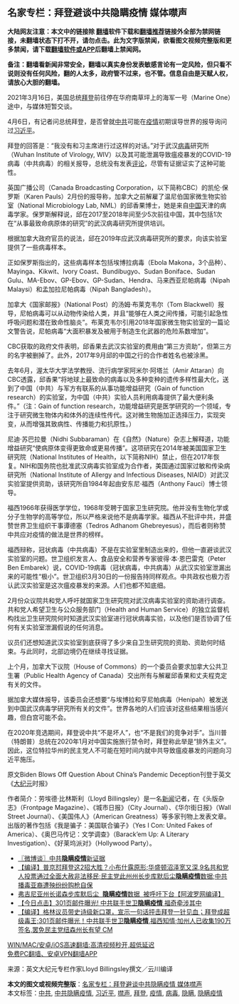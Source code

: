  <h2>名家专栏：拜登避谈中共隐瞒疫情 媒体噤声</h2> <p class="notice"><b>大陆网友注意：本文中的链接除 <a href="https://github.com/bannedbook/fanqiang" >翻墙</a>软件下载和<a href="https://github.com/killgcd/justmysocks/blob/master/README.md">翻墙推荐</a>链接外全部为禁网链接，未翻墙状态下打不开，请勿点击。此为文字版禁闻，欲看图文视频完整版和更多禁闻，请下载<a href="https://github.com/bannedbook/fanqiang">翻墙软件或APP</a>后翻墙上禁闻网。</p><p>备注：翻墙看新闻非常安全，翻墙以真实身份发表敏感言论有一定风险，但只看不说则没有任何风险，翻的人太多，政府管不过来，也不管。信息自由是天赋人权，请放心大胆的翻墙。</b></p>  <div class="entry"> <p id="conimg">2021年3月16日，美国总统<a href="https://www.bannedbook.org/bnews/tag/%e6%8b%9c%e7%99%bb/" class="st_tag internal_tag" rel="tag" title="标签 拜登 下的日志">拜登</a>前往停在华府南草坪上的海军一号（Marine One）途中，与媒体短暂交谈。</p> <p>4月6日，有记者问总统拜登，是否曾就<a href="https://www.bannedbook.org/bnews/tag/%e4%b8%ad%e5%85%b1/" class="st_tag internal_tag" rel="tag" title="标签 中共 下的日志">中共</a>可能在<a href="https://www.bannedbook.org/bnews/tag/%E7%96%AB%E6%83%85/" class="st_tag internal_tag" rel="tag" title="标签 疫情 下的日志">疫情</a>初期误导世界的报导询问过<a href="https://www.bannedbook.org/bnews/tag/%e4%b9%a0%e8%bf%91%e5%b9%b3/" class="st_tag internal_tag" rel="tag" title="标签 习近平 下的日志">习近平</a>。</p> <p>拜登的回答是：“我没有和习主席进行过这样的对话。”对于武汉<a href="https://www.bannedbook.org/bnews/tag/%e7%97%85%e6%af%92/" class="st_tag internal_tag" rel="tag" title="标签 病毒 下的日志">病毒</a>研究所（Wuhan Institute of Virology, WIV）以及其可能泄漏导致瘟疫暴发的COVID-19病毒（中共病毒）的相关报导，总统没有发表<span class='wp_keywordlink_affiliate'><a href="https://www.bannedbook.org/bnews/comments/" title="新闻评论" target="_blank">评论</a></span>，尽管有证据证实了这种可能性。</p> <p>英国广播公司（Canada Broadcasting Corporation，以下简称CBC）的凯伦‧保罗斯（Karen Pauls）2月份的报导称，加拿大之前解雇了温尼伯国家微生物实验室（National Microbiology Lab, NML）的邱香果博士，她是来自<span class='wp_keywordlink_affiliate'><a href="https://www.bannedbook.org/" title="中国" target="_blank">中国</a></span>天津的病毒学家。保罗斯解释说，邱在2017至2018年间至少5次前往中国，其中包括1次在“从事最致命病原体的研究”的武汉病毒研究所提供培训。</p> <p>根据加拿大政府官员的说法，邱在2019年应武汉病毒研究所的要求，向该实验室提供了一些病毒样本。</p>  <p>正如保罗斯指出的，这些病毒样本包括埃博拉病毒（Ebola Makona，3个品种）、Mayinga、Kikwit、Ivory Coast、Bundibugyo、Sudan Boniface、Sudan Gulu、MA-Ebov、GP-Ebov、GP-Sudan、Hendra、马来西亚尼帕病毒（Nipah Malaysi）和孟加拉尼帕病毒（Nipah Bangladesh）。</p> <p>加拿大《国家邮报》（National Post）的汤姆‧布莱克韦尔（Tom Blackwell）报导，尼帕病毒可以从动物传染给人类，并且“能够在人类之间传播，可能引起急性呼吸问题和潜在致命性脑炎”。布莱克韦尔引用2018年国家微生物实验室的一篇论文警告说，尼帕病毒“大面积暴发及被用于制造生化武器的危险系数增加”。</p> <p>CBC获取的政府文件表明，邱香果去武汉实验室的费用由“第三方资助”，但第三方的名字被删掉了。此外，2017年9月邱的中国之行的合作者姓名也被涂黑。</p> <p>去年6月，渥太华大学法学教授、流行病学家阿米尔‧阿塔兰（Amir Attaran）向CBC透露，邱香果“将地球上最致命的病毒以及多种变种的遗传多样性最大化，送到了中国（中共）与军方有联系的从事功能增益研究（Gain of function research）的实验室，为中国（中共）实验人员利用病毒提供了最大便利条件。”（注：Gain of function research，功能增益研究是医学研究的一个领域，专注于研究微生物体内和体外的连续性传代。这对微生物施加正选择压力，实现突变，从而增强其致病性、传播能力和抗原性。）</p> <p>尼迪‧苏巴拉曼（Nidhi Subbaraman）在《自然》（Nature）杂志上解释道，功能增益研究“使病原体变得更致命或更易传播”。这项研究在2014年被美国国家卫生研究院（National Institutes of Health，以下简称NIH）禁止，但在2017年恢复。NIH和国务院也批准武汉病毒实验室成为合作者，美国通过国家过敏和传染病研究所（National Institute of Allergy and Infectious Diseases, NIAID）对武汉实验室提供资助，该研究所自1984年起由安东尼‧福西（Anthony Fauci）博士领导。</p>  <p>福西1966年获得医学学位，1968年受聘于国家卫生研究院。他并没有生物化学或分子生物学的高等学位，所以严格来说他不是病毒学家。福西从不批评中共，并盛赞世界卫生组织干事谭德塞（Tedros Adhanom Ghebreyesus），而后者则称赞中共应对疫情的做法是世界的榜样。</p> <p>福西辩称，冠状病毒（中共病毒）不是在实验室里制造出来的，但他一直避谈武汉实验室的问题。世卫组织发言人、食品安全和营养专家彼得‧本‧恩巴雷克（Peter Ben Embarek）说，COVID-19病毒（冠状病毒，中共病毒）从武汉实验室泄漏出来的可能性“极小”。世卫组织3月30日的一份报告持同样观点。中共政权也极力否认武汉实验室是这次瘟疫暴发的来源。人们也都不知底细。</p> <p>2月份众议院共和党人呼吁就国家卫生研究院对武汉病毒实验室的资助进行调查。共和党人希望卫生与公众服务部门（Health and Human Service）的独立监督机构找出卫生研究院何时知道武汉实验室进行冠状病毒实验，以及他们是否协调了任何有关实验室泄漏假说的任何消息。</p> <p>议员们还想知道武汉实验室到底获得了多少来自卫生研究院的资助、资助何时结束。与此同时，北部边境仍在继续寻找证据。</p> <p>上个月，加拿大下议院（House of Commons）的一个委员会要求加拿大公共卫生署（Public Health Agency of Canada）交出所有与解雇邱香果和丈夫程克定有关的文件。</p>  <p>据加拿大媒体报导，该委员会还想要“与埃博拉和亨尼帕病毒（Henipah）被发送到中国武汉病毒学研究所有关的文件”。世界各地的人们应该对这些结果相当感兴趣，但白宫可能不会。</p> <p>在2020年竞选期间，拜登说中共“不是坏人”，也“不是我们的竞争对手”。当川普（特朗普）总统在2020年1月对中国实施旅行禁令时，拜登称此举是“排外主义”。因此，这位特拉华州的民主党人不可能在短时间内就中共导致瘟疫暴发的问题向习近平施压。</p> <p>原文Biden Blows Off Question About China’s Pandemic Deception刊登于英文《<span class='wp_keywordlink_affiliate'><a href="http://www.epochtimes.com/" title="大纪元" target="_blank">大纪元</a></span>时报》</p> <p>作者简介：劳埃德‧比林斯利（Lloyd Billingsley）是一名<span class='wp_keywordlink_affiliate'><a href="https://www.bannedbook.org/" title="新闻">新闻</a></span>记者，在《头版杂志》（Frontpage Magazine）、《城市日报》（City Journal）、《华尔街日报》（Wall Street Journal）、《美国伟人》（American Greatness）等多家刊物上发表文章。出版的著作包括《我是骗子：美国联合骗子》（Yes I Con: United Fakes of America）、《奥巴马传记：文学调查》（Barack’em Up: A Literary Investigation）、《好莱坞派对》（Hollywood Party）。</p> <ul class='op-related-articles' title='相关阅读'> <li><a href='https://www.bannedbook.org/bnews/ssgc/20210329/1514822.html' target='_blank'>〖微博谈〗中共<b>隐瞒疫情</b>新证据</a></li> <li><a href='https://www.bannedbook.org/bnews/bannedvideo/20210319/1508543.html' target='_blank'>【编译】普京怼拜登这2招大胜？小布什露原形;华盛顿沼泽宽又深,9名共和党人投票通过全面大赦非法移民;民主党此州州长步库默后尘<b>隐瞒疫情</b>数据;中共播毒亚裔遭殃纷纷购枪自保</a></li> <li><a href='https://www.bannedbook.org/bnews/cnnews/20210319/1508323.html' target='_blank'>弗吉尼亚州长诺森步库默后尘  <b>隐瞒疫情</b>数据  被呼吁下台【阿波罗网编译】</a></li> <li><a href='https://www.bannedbook.org/bnews/bannedvideo/20210306/1499531.html' target='_blank'>【今日点击】301页邮件曝光! 中共联手世卫<b>隐瞒疫情</b> 福奇牵涉其中</a></li> <li><a href='https://www.bannedbook.org/bnews/bannedvideo/20210306/1499469.html' target='_blank'>【编译】格林议员带史诗级新口罩，宣示一句话抨击拜登一针见血；拜登成超级毒王;301页邮件曝光！中共联手世卫<b>隐瞒疫情</b>,福西知情;加州人已收集190万签名,罢免民主党纽森州长有望 CM</a></li> </ul> <p class="texttj"> <a href="https://github.com/bannedbook/fanqiang/wiki/V2ray%E6%9C%BA%E5%9C%BA" target="_blank">WIN/MAC/安卓/iOS高速翻墙:高清视频秒开,超低延迟</a><br/> <a href="https://github.com/bannedbook/fanqiang/wiki/%E7%A6%81%E9%97%BB%E7%BD%91%E5%AE%89%E5%8D%93%E7%BF%BB%E5%A2%99%E6%96%B0%E9%97%BBAPP" target="_blank">免费PC翻墙、安卓VPN翻墙APP</a></p> <p> 来源：英文大纪元专栏作家Lloyd Billingsley撰文／云川编译 </p><a name='sharetosocial'></a>       <div><b>本文的图文或视频完整版</b>：<a href='https://www.bannedbook.org/bnews/comments/20210415/1526613.html'>名家专栏：拜登避谈中共隐瞒疫情 媒体噤声</a></div>  </div><!--END ENTRY--> <div class="postfooter"> <div>本文标签：<a href="https://www.bannedbook.org/bnews/tag/%e4%b8%ad%e5%85%b1/" rel="tag">中共</a>, <a href="https://www.bannedbook.org/bnews/tag/%e4%b8%ad%e5%85%b1%e9%9a%90%e7%9e%92%e7%96%ab%e6%83%85/" rel="tag">中共隐瞒疫情</a>, <a href="https://www.bannedbook.org/bnews/tag/%e4%b9%a0%e8%bf%91%e5%b9%b3/" rel="tag">习近平</a>, <a href="https://www.bannedbook.org/bnews/tag/%E5%99%A4%E5%A3%B0/" rel="tag">噤声</a>, <a href="https://www.bannedbook.org/bnews/tag/%e6%8b%9c%e7%99%bb/" rel="tag">拜登</a>, <a href="https://www.bannedbook.org/bnews/tag/%E7%96%AB%E6%83%85/" rel="tag">疫情</a>, <a href="https://www.bannedbook.org/bnews/tag/%e7%97%85%e6%af%92/" rel="tag">病毒</a>, <a href="https://www.bannedbook.org/bnews/tag/%E9%9A%90%E7%9E%92/" rel="tag">隐瞒</a>, <a href="https://www.bannedbook.org/bnews/tag/%E9%9A%90%E7%9E%92%E7%96%AB%E6%83%85/" rel="tag">隐瞒疫情</a></div>  </div><!--END POSTFOOTER--> 
